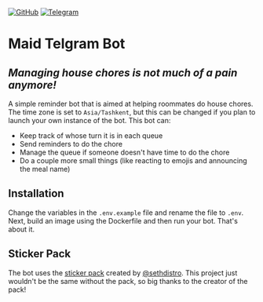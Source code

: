 [![GitHub](https://img.shields.io/github/license/DurbeKK/maid-tg-bot)](https://github.com/DurbeKK/maid-tg-bot/blob/main/LICENSE) [![Telegram](https://img.shields.io/badge/telegram-%40maidTgBot-blue)](https://t.me/maidTgBot)

# Maid Telgram Bot
## _Managing house chores is not much of a pain anymore!_

A simple reminder bot that is aimed at helping roommates do house chores. The time zone is set to `Asia/Tashkent`, but this can be changed if you plan to launch your own instance of the bot. This bot can:

- Keep track of whose turn it is in each queue
- Send reminders to do the chore
- Manage the queue if someone doesn't have time to do the chore
- Do a couple more small things (like reacting to emojis and announcing the meal name)

## Installation

Change the variables in the `.env.example` file and rename the file to `.env`. Next, build an image using the Dockerfile and then run your bot. That's about it.

## Sticker Pack

The bot uses the [sticker pack](https://t.me/addstickers/kobayashisdragonmaid) created by [@sethdistro](https://t.me/sethdistro). This project just wouldn't be the same without the pack, so big thanks to the creator of the pack!
